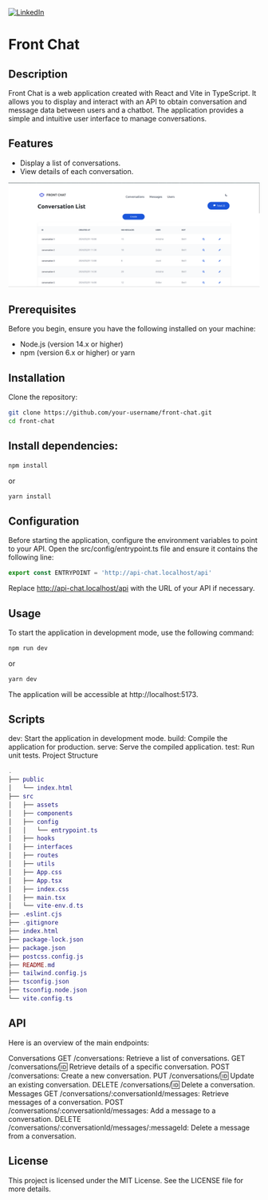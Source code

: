 [![LinkedIn](https://img.shields.io/badge/LinkedIn-0077B5?style=for-the-badge&logo=linkedin&logoColor=white)](https://www.linkedin.com/in/antoinequendez/)

# Front Chat

## Description

Front Chat is a web application created with React and Vite in TypeScript. It allows you to display and interact with an API to obtain conversation and message data between users and a chatbot. The application provides a simple and intuitive user interface to manage conversations.

## Features

- Display a list of conversations.
- View details of each conversation.

![Front chat](public/front-chat-screenshot.png)

## Prerequisites

Before you begin, ensure you have the following installed on your machine:

- Node.js (version 14.x or higher)
- npm (version 6.x or higher) or yarn

## Installation

Clone the repository:

```bash
git clone https://github.com/your-username/front-chat.git
cd front-chat
```

## Install dependencies:

```bash
npm install
```

or

```bash
yarn install
```

## Configuration

Before starting the application, configure the environment variables to point to your API. Open the src/config/entrypoint.ts file and ensure it contains the following line:

```typescript
export const ENTRYPOINT = 'http://api-chat.localhost/api'
```

Replace http://api-chat.localhost/api with the URL of your API if necessary.

## Usage

To start the application in development mode, use the following command:

```bash
npm run dev
```

or

```bash
yarn dev
```

The application will be accessible at http://localhost:5173.

## Scripts

dev: Start the application in development mode.
build: Compile the application for production.
serve: Serve the compiled application.
test: Run unit tests.
Project Structure

```lua
.
├── public
│   └── index.html
├── src
│   ├── assets
│   ├── components
│   ├── config
│   │   └── entrypoint.ts
│   ├── hooks
│   ├── interfaces
│   ├── routes
│   ├── utils
│   ├── App.css
│   ├── App.tsx
│   ├── index.css
│   ├── main.tsx
│   └── vite-env.d.ts
├── .eslint.cjs
├── .gitignore
├── index.html
├── package-lock.json
├── package.json
├── postcss.config.js
├── README.md
├── tailwind.config.js
├── tsconfig.json
├── tsconfig.node.json
└── vite.config.ts
```

## API

Here is an overview of the main endpoints:

Conversations
GET /conversations: Retrieve a list of conversations.
GET /conversations/:id: Retrieve details of a specific conversation.
POST /conversations: Create a new conversation.
PUT /conversations/:id: Update an existing conversation.
DELETE /conversations/:id: Delete a conversation.
Messages
GET /conversations/:conversationId/messages: Retrieve messages of a conversation.
POST /conversations/:conversationId/messages: Add a message to a conversation.
DELETE /conversations/:conversationId/messages/:messageId: Delete a message from a conversation.

## License

This project is licensed under the MIT License. See the LICENSE file for more details.
